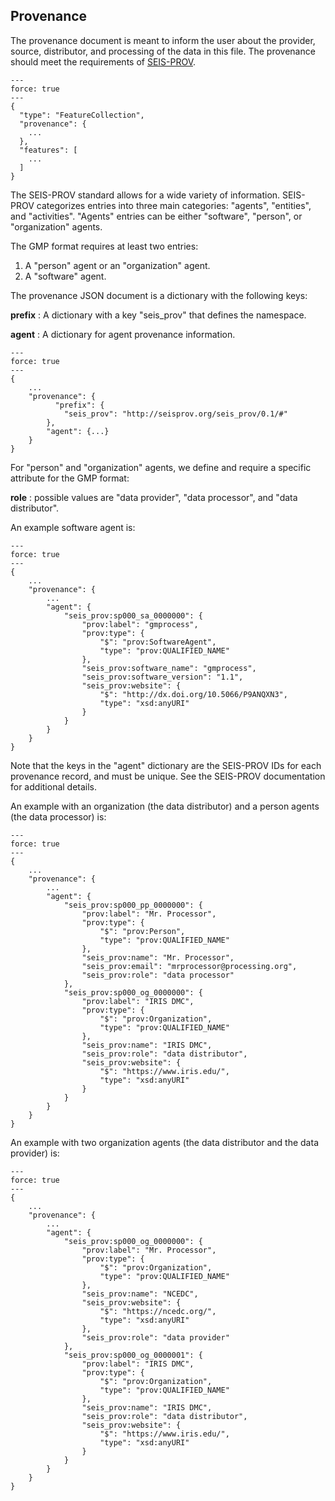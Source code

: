 ## Provenance 

The provenance document is meant to inform the user about the provider, source, 
distributor, and processing of the data in this file. The provenance should 
meet the requirements of 
[SEIS-PROV](http://seismicdata.github.io/SEIS-PROV/index.html).

```{code-block} json
---
force: true
---
{
  "type": "FeatureCollection",
  "provenance": {
    ...
  },
  "features": [
    ...
  ]
}
```

The SEIS-PROV standard allows for a wide variety of information. SEIS-PROV 
categorizes entries into three main categories: "agents", "entities", and 
"activities". "Agents" entries can be either "software", "person", or 
"organization" agents.

The GMP format requires at least two entries:
  1. A "person" agent or an "organization" agent.
  2. A "software" agent.

The provenance JSON document is a dictionary with the following keys:

**prefix**
:  A dictionary with a key "seis_prov" that defines the namespace.

**agent**
:  A dictionary for agent provenance information. 


```{code-block} json
---
force: true
---
{
    ...
    "provenance": {
    	  "prefix": {
            "seis_prov": "http://seisprov.org/seis_prov/0.1/#"
        },
        "agent": {...}
    }
}
```

For "person" and "organization" agents, we define and require a specific 
attribute for the GMP format:

**role**
:  possible values are "data provider", "data processor", and "data 
   distributor".

An example software agent is:

```{code-block} json
---
force: true
---
{
    ...
    "provenance": {
    	...
        "agent": {
            "seis_prov:sp000_sa_0000000": {
                "prov:label": "gmprocess",
                "prov:type": {
                    "$": "prov:SoftwareAgent",
                    "type": "prov:QUALIFIED_NAME"
                },
                "seis_prov:software_name": "gmprocess",
                "seis_prov:software_version": "1.1",
                "seis_prov:website": {
                    "$": "http://dx.doi.org/10.5066/P9ANQXN3",
                    "type": "xsd:anyURI"
                }
            }
        }
    }
}
```

Note that the keys in the "agent" dictionary are the SEIS-PROV IDs for each 
provenance record, and must be unique. See the SEIS-PROV documentation for 
additional details. 

An example with an organization (the data distributor) and a person agents 
(the data processor) is:

```{code-block} json
---
force: true
---
{
    ...
    "provenance": {
    	...
        "agent": {
            "seis_prov:sp000_pp_0000000": {
                "prov:label": "Mr. Processor",
                "prov:type": {
                    "$": "prov:Person",
                    "type": "prov:QUALIFIED_NAME"
                },
                "seis_prov:name": "Mr. Processor",
                "seis_prov:email": "mrprocessor@processing.org",
                "seis_prov:role": "data processor"
            },
            "seis_prov:sp000_og_0000000": {
                "prov:label": "IRIS DMC",
                "prov:type": {
                    "$": "prov:Organization",
                    "type": "prov:QUALIFIED_NAME"
                },
                "seis_prov:name": "IRIS DMC",
                "seis_prov:role": "data distributor",
                "seis_prov:website": {
                    "$": "https://www.iris.edu/",
                    "type": "xsd:anyURI"
                }
            }
        }
    }
}
```

An example with two organization agents (the data distributor and the data 
provider) is:

```{code-block} json
---
force: true
---
{
    ...
    "provenance": {
    	...
        "agent": {
            "seis_prov:sp000_og_0000000": {
                "prov:label": "Mr. Processor",
                "prov:type": {
                    "$": "prov:Organization",
                    "type": "prov:QUALIFIED_NAME"
                },
                "seis_prov:name": "NCEDC",
                "seis_prov:website": {
                    "$": "https://ncedc.org/",
                    "type": "xsd:anyURI"
                },
                "seis_prov:role": "data provider"
            },
            "seis_prov:sp000_og_0000001": {
                "prov:label": "IRIS DMC",
                "prov:type": {
                    "$": "prov:Organization",
                    "type": "prov:QUALIFIED_NAME"
                },
                "seis_prov:name": "IRIS DMC",
                "seis_prov:role": "data distributor",
                "seis_prov:website": {
                    "$": "https://www.iris.edu/",
                    "type": "xsd:anyURI"
                }
            }
        }
    }
}
```

